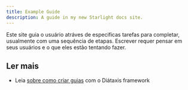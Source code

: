 ```yaml
---
title: Example Guide
description: A guide in my new Starlight docs site.
---
```


Este site guia o usuário atráves de especificas tarefas para completar,
usualmente com uma sequência de etapas. Escrever requer pensar em seus usuários
e o que eles estão tentando fazer.

## Ler mais

- Leia [sobre como criar guias](https://diataxis.fr/how-to-guides/) com o
  Diátaxis framework
